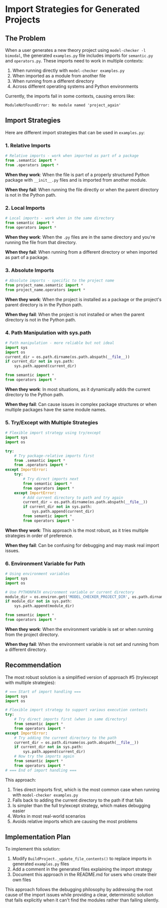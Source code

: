 # Import Strategies for Generated Projects

## The Problem

When a user generates a new theory project using `model-checker -l bimodal`, the generated `examples.py` file includes imports for `semantic.py` and `operators.py`. These imports need to work in multiple contexts:

1. When running directly with `model-checker examples.py`
2. When imported as a module from another file
3. When running from a different directory
4. Across different operating systems and Python environments

Currently, the imports fail in some contexts, causing errors like:
```
ModuleNotFoundError: No module named 'project_again'
```

## Import Strategies

Here are different import strategies that can be used in `examples.py`:

### 1. Relative Imports

```python
# Relative imports - work when imported as part of a package
from .semantic import *
from .operators import *
```

**When they work**: When the file is part of a properly structured Python package with `__init__.py` files and is imported from another module.

**When they fail**: When running the file directly or when the parent directory is not in the Python path.

### 2. Local Imports

```python
# Local imports - work when in the same directory
from semantic import *
from operators import *
```

**When they work**: When the `.py` files are in the same directory and you're running the file from that directory.

**When they fail**: When running from a different directory or when imported as part of a package.

### 3. Absolute Imports

```python
# Absolute imports - specific to the project name
from project_name.semantic import *
from project_name.operators import *
```

**When they work**: When the project is installed as a package or the project's parent directory is in the Python path.

**When they fail**: When the project is not installed or when the parent directory is not in the Python path.

### 4. Path Manipulation with sys.path

```python
# Path manipulation - more reliable but not ideal
import sys
import os
current_dir = os.path.dirname(os.path.abspath(__file__))
if current_dir not in sys.path:
    sys.path.append(current_dir)

from semantic import *
from operators import *
```

**When they work**: In most situations, as it dynamically adds the current directory to the Python path.

**When they fail**: Can cause issues in complex package structures or when multiple packages have the same module names.

### 5. Try/Except with Multiple Strategies

```python
# Flexible import strategy using try/except
import sys
import os

try:
    # Try package-relative imports first
    from .semantic import *
    from .operators import *
except ImportError:
    try:
        # Try direct imports next
        from semantic import *
        from operators import *
    except ImportError:
        # Add current directory to path and try again
        current_dir = os.path.dirname(os.path.abspath(__file__))
        if current_dir not in sys.path:
            sys.path.append(current_dir)
        from semantic import *
        from operators import *
```

**When they work**: This approach is the most robust, as it tries multiple strategies in order of preference.

**When they fail**: Can be confusing for debugging and may mask real import issues.

### 6. Environment Variable for Path

```python
# Using environment variables
import sys
import os

# Use PYTHONPATH environment variable or current directory
module_dir = os.environ.get('MODEL_CHECKER_PROJECT_DIR', os.path.dirname(os.path.abspath(__file__)))
if module_dir not in sys.path:
    sys.path.append(module_dir)

from semantic import *
from operators import * 
```

**When they work**: When the environment variable is set or when running from the project directory.

**When they fail**: When the environment variable is not set and running from a different directory.

## Recommendation

The most robust solution is a simplified version of approach #5 (try/except with multiple strategies):

```python
# === Start of import handling ===
import sys
import os

# Flexible import strategy to support various execution contexts
try:
    # Try direct imports first (when in same directory)
    from semantic import *
    from operators import *
except ImportError:
    # Try adding the current directory to the path
    current_dir = os.path.dirname(os.path.abspath(__file__))
    if current_dir not in sys.path:
        sys.path.append(current_dir)
    # Now try the imports again
    from semantic import *
    from operators import *
# === End of import handling ===
```

This approach:
1. Tries direct imports first, which is the most common case when running with `model-checker examples.py`
2. Falls back to adding the current directory to the path if that fails
3. Is simpler than the full try/except strategy, which makes debugging easier
4. Works in most real-world scenarios
5. Avoids relative imports which are causing the most problems

## Implementation Plan

To implement this solution:

1. Modify `BuildProject._update_file_contents()` to replace imports in generated `examples.py` files
2. Add a comment in the generated files explaining the import strategy
3. Document this approach in the README.md for users who create their own files

This approach follows the debugging philosophy by addressing the root cause of the import issues while providing a clear, deterministic solution that fails explicitly when it can't find the modules rather than failing silently.